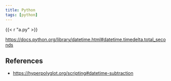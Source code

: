 ```yaml
---
title: Python
tags: [python]
---
```


{{< r "a.py" >}}

<https://docs.python.org/library/datetime.html#datetime.timedelta.total_seconds>

## References

- <https://hyperpolyglot.org/scripting#datetime-subtraction>
